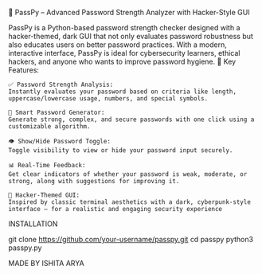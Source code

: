 🔐 PassPy – Advanced Password Strength Analyzer with Hacker-Style GUI

PassPy is a Python-based password strength checker designed with a hacker-themed, dark GUI that not only evaluates password robustness but also educates users on better password practices. With a modern, interactive interface, PassPy is ideal for cybersecurity learners, ethical hackers, and anyone who wants to improve password hygiene.
🚀 Key Features:

    ✅ Password Strength Analysis:
    Instantly evaluates your password based on criteria like length, uppercase/lowercase usage, numbers, and special symbols.

    🔁 Smart Password Generator:
    Generate strong, complex, and secure passwords with one click using a customizable algorithm.

    👁️ Show/Hide Password Toggle:
    Toggle visibility to view or hide your password input securely.

    📊 Real-Time Feedback:
    Get clear indicators of whether your password is weak, moderate, or strong, along with suggestions for improving it.

    🎨 Hacker-Themed GUI:
    Inspired by classic terminal aesthetics with a dark, cyberpunk-style interface — for a realistic and engaging security experience

INSTALLATION 
 
 git clone https://github.com/your-username/passpy.git
cd passpy
python3 passpy.py      

MADE BY ISHITA ARYA
